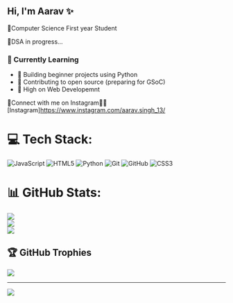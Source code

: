 ## Hi, I'm Aarav ✨

🧠Computer Science First year Student
<br>

🦅DSA in progress...
<br>
### 🌱 Currently Learning
- 🔭 Building beginner projects using Python
- 👯 Contributing to open source (preparing for GSoC)
- 📘 High on Web Developemnt

🥂Connect with me on Instagram💙💙[Instagram]<https://www.instagram.com/aarav.singh_13/><br>

# 💻 Tech Stack:
![JavaScript](https://img.shields.io/badge/javascript-%23323330.svg?style=for-the-badge&logo=javascript&logoColor=%23F7DF1E) ![HTML5](https://img.shields.io/badge/html5-%23E34F26.svg?style=for-the-badge&logo=html5&logoColor=white) ![Python](https://img.shields.io/badge/python-3670A0?style=for-the-badge&logo=python&logoColor=ffdd54) ![Git](https://img.shields.io/badge/git-%23F05033.svg?style=for-the-badge&logo=git&logoColor=white) ![GitHub](https://img.shields.io/badge/github-%23121011.svg?style=for-the-badge&logo=github&logoColor=white) ![CSS3](https://img.shields.io/badge/css3-%231572B6.svg?style=for-the-badge&logo=css3&logoColor=white)
# 📊 GitHub Stats:
![](https://github-readme-stats.vercel.app/api?username=Aarav-Singh2007&theme=merko&hide_border=false&include_all_commits=false&count_private=false)<br/>
![](https://nirzak-streak-stats.vercel.app/?user=Aarav-Singh2007&theme=merko&hide_border=false)<br/>
![](https://github-readme-stats.vercel.app/api/top-langs/?username=Aarav-Singh2007&theme=merko&hide_border=false&include_all_commits=false&count_private=false&layout=compact)

## 🏆 GitHub Trophies
![](https://github-profile-trophy.vercel.app/?username=Aarav-Singh2007&theme=transparent&no-frame=true&no-bg=true&margin-w=4)

---
[![](https://visitcount.itsvg.in/api?id=Aarav-Singh2007&icon=0&color=6)](https://visitcount.itsvg.in)

<!-- Proudly created with GPRM ( https://gprm.itsvg.in ) -->



